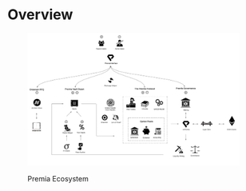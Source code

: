 # Overview

<figure><img src="../../.gitbook/assets/Screenshot 2023-04-05 at 2.10.53 PM (1).png" alt=""><figcaption><p>Premia Ecosystem</p></figcaption></figure>



